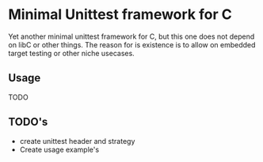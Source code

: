 # Minimal Unittest framework for C
Yet another minimal unittest framework for C, but this one does not depend on libC or other things. The reason for is existence is to allow on embedded target testing or other niche usecases.
## Usage
TODO
## TODO's
* create unittest header and strategy
* Create usage example's
